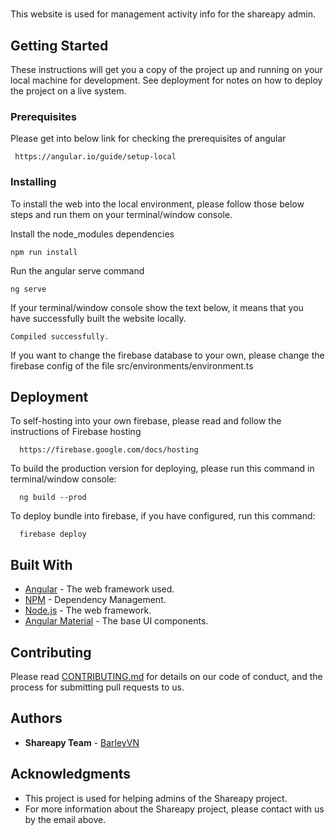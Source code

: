 # 

This website is used for management activity info for the shareapy admin.

## Getting Started

These instructions will get you a copy of the project up and running on your local machine for development. See deployment for notes on how to deploy the project on a live system.

### Prerequisites

Please get into below link for checking the prerequisites of angular

```
 https://angular.io/guide/setup-local
```

### Installing

To install the web into the local environment, please follow those below steps and run them on your terminal/window console.

Install the node_modules dependencies

```
npm run install
```

Run the angular serve command

```
ng serve
```

If your terminal/window console show the text below, it means that you have successfully built the website locally.

```
Compiled successfully.
```

If you want to change the firebase database to your own, please change the firebase config of the file src/environments/environment.ts

## Deployment

To self-hosting into your own firebase, please read and follow the instructions of Firebase hosting

```
  https://firebase.google.com/docs/hosting
```

To build the production version for deploying, please run this command in terminal/window console:

```
  ng build --prod
```

To deploy bundle into firebase, if you have configured, run this command:

```
  firebase deploy
```

## Built With

- [Angular](https://angular.io/) - The web framework used.
- [NPM](https://www.npmjs.com/) - Dependency Management.
- [Node.js](https://nodejs.org/) - The web framework.
- [Angular Material](https://material.angular.io/) - The base UI components.

## Contributing

Please read [CONTRIBUTING.md](https://gist.github.com/PurpleBooth/b24679402957c63ec426) for details on our code of conduct, and the process for submitting pull requests to us.

## Authors

- **Shareapy Team** - [BarleyVN](mailto:barleyvietnam@gmail.com)

## Acknowledgments

- This project is used for helping admins of the Shareapy project.
- For more information about the Shareapy project, please contact with us by the email above.
